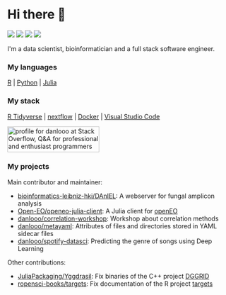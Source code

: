 # Hi there 👋
[![](https://img.shields.io/badge/GitHub-danlooo-black)](https://github.com/danlooo/danlooo)
[![](https://img.shields.io/badge/stackoverflow-danlooo-%23f48225)](https://stackoverflow.com/users/16853114/danlooo)
[![](https://img.shields.io/badge/LinkedIn-danlooo-%232664a9)](https://www.linkedin.com/in/danlooo)
[![](https://img.shields.io/badge/ORCiD-0000--0002--4024--4443-%23a5cd39)](https://orcid.org/0000-0002-4024-4443)

I'm a data scientist, bioinformatician and a full stack software engineer.

### My languages

[R](https://www.r-project.org/) | [Python](https://www.python.org/) | [Julia](https://julialang.org/)

### My stack

[R Tidyverse](https://www.tidyverse.org/) | [nextflow](https://www.nextflow.io/) | [Docker](https://www.docker.com/) | [Visual Studio Code](https://code.visualstudio.com/)

<a href="https://stackoverflow.com/users/16853114/danlooo"><img src="https://stackoverflow.com/users/flair/16853114.png" width="208" height="58" alt="profile for danlooo at Stack Overflow, Q&amp;A for professional and enthusiast programmers" title="profile for danlooo at Stack Overflow, Q&amp;A for professional and enthusiast programmers"></a>

### My projects

Main contributor and maintainer: 
- [bioinformatics-leibniz-hki/DAnIEL](https://github.com/bioinformatics-leibniz-hki/DAnIEL): A webserver for fungal amplicon analysis
- [Open-EO/openeo-julia-client](https://github.com/Open-EO/openeo-julia-client):  A Julia client for [openEO](https://openeo.org/)
- [danlooo/correlation-workshop](https://github.com/danlooo/correlation-workshop): Workshop about correlation methods
- [danlooo/metayaml](https://github.com/danlooo/metayaml): Attributes of files and directories stored in YAML sidecar files
- [danlooo/spotify-datasci](https://github.com/danlooo/spotify-datasci): Predicting the genre of songs using Deep Learning 

Other contributions:

- [JuliaPackaging/Yggdrasil](https://github.com/JuliaPackaging/Yggdrasil): Fix binaries of the C++ project [DGGRID](https://github.com/sahrk/DGGRID)
- [ropensci-books/targets](https://github.com/ropensci-books/targets): Fix documentation of the R project [targets](https://github.com/ropensci/targets)
